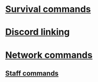 # [Survival commands](https://github.com/bart7782/Solito-docs/blob/main/Commands/survival.md)

# [Discord linking](https://github.com/bart7782/Solito-docs/blob/main/Commands/discord_linking.md)

# [Network commands](https://github.com/bart7782/Solito-docs/blob/main/Commands/network_commands.md)

## [Staff commands](https://github.com/bart7782/Solito-docs/blob/main/Commands/staff_commands.md)
